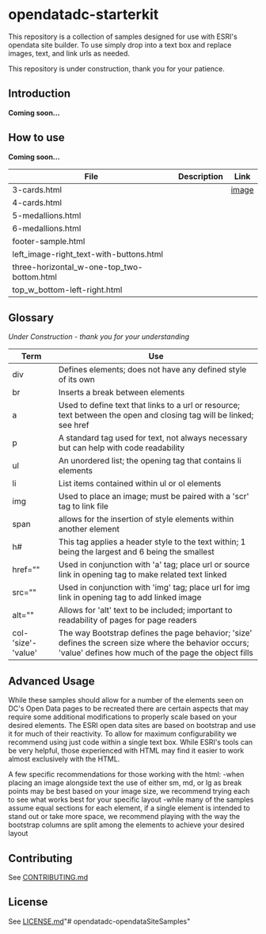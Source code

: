 # opendatadc-starterkit
This repository is a collection of samples designed for use with ESRI's opendata site builder. To use simply drop into a text box and replace images, text, and link urls as needed.

This repository is under construction, thank you for your patience.

Introduction
----------
<b>Coming soon...</b>

How to use
----------
<b>Coming soon...</b>

 File | Description | Link
---|---|----
3-cards.html| | [image](img/3-cards.PNG)
4-cards.html| |
5-medallions.html| |
6-medallions.html| |
footer-sample.html| |
left_image-right_text-with-buttons.html| |
three-horizontal_w-one-top_two-bottom.html| |
top_w_bottom-left-right.html| |

Glossary
----------
*Under Construction - thank you for your understanding*

 Term | Use
---|---
div| Defines elements; does not have any defined style of its own
br| Inserts a break between elements
a| Used to define text that links to a url or resource; text between the open and closing tag will be linked; see href
p| A standard tag used for text, not always necessary but can help with code readability
ul| An unordered list; the opening tag that contains li elements
li| List items contained within ul or ol elements
img| Used to place an image; must be paired with a 'scr' tag to link file
span| allows for the insertion of style elements within another element
h#| This tag applies a header style to the text within; 1 being the largest and 6 being the smallest
href=""| Used in conjunction with 'a' tag; place url or source link in opening tag to make related text linked
src=""| Used in conjunction with 'img' tag; place url for img link in opening tag to add linked image
alt=""| Allows for 'alt' text to be included; important to readability of pages for page readers
col-'size'-'value'|The way Bootstrap defines the page behavior; 'size' defines the screen size where the behavior occurs; 'value' defines how much of the page the object fills

Advanced Usage
----------
While these samples should allow for a number of the elements seen on DC's Open Data pages to be recreated there are certain aspects that may require some additional modifications to properly scale based on your desired elements.
The ESRI open data sites are based on bootstrap and use it for much of their reactivity. To allow for maximum configurability we recommend using just code within a single text box. While ESRI's tools can be very helpful, those experienced with HTML may find it easier to work almost exclusively with the HTML.

A few specific recommendations for those working with the html:
-when placing an image alongside text the use of either sm, md, or lg as break points may be best based on your image size, we recommend trying each to see what works best for your specific layout
-while many of the samples assume equal sections for each element, if a single element is intended to stand out or take more space, we recommend playing with the way the bootstrap columns are split among the elements to achieve your desired layout

Contributing
------------
See [CONTRIBUTING.md](../master/CONTRIBUTING.md)

License
----------
See [LICENSE.md](../master/LICENSE.md)"# opendatadc-opendataSiteSamples" 
